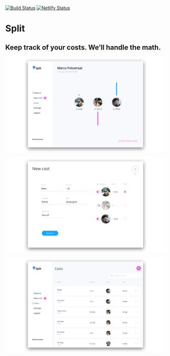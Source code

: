 [![Build Status](https://travis-ci.org/NoQuarterCo/split.svg?branch=master)](https://travis-ci.org/NoQuarterCo/split)
[![Netlify Status](https://api.netlify.com/api/v1/badges/8e62e74a-0b94-459e-bc6b-85e5475d968c/deploy-status)](https://app.netlify.com/sites/getsplit/deploys)

# Split

## Keep track of your costs. We’ll handle the math.

![picture](screenshots/split-balance.png)

![picture](screenshots/split-newcost.png)

![picture](screenshots/split-costs.png)
